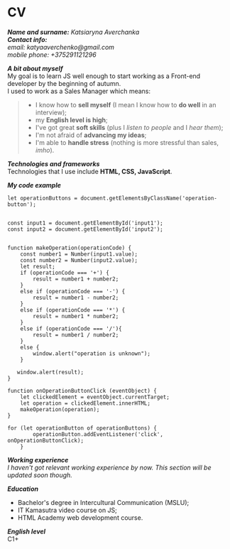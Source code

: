 # CV

***Name and surname:*** _Katsiaryna Averchanka_    
***Contact info:***    
_email: katyaaverchenko@gmail.com_    
_mobile phone: +375291121296_ 

***A bit about myself***  
My goal is to learn JS well enough to start working as a Front-end developer by the beginning of autumn.    
I used to work as a Sales Manager which means:
> - I know how to __sell myself__ (I mean I know how to **do well** in an interview);
> - my **English level is high**;
> - I've got great **soft skills** (plus I _listen to people_ and I _hear them_);
> - I'm not afraid of **advancing my ideas**;
> - I'm able to **handle stress** (nothing is more stressful than sales, _imho_).

***Technologies and frameworks***   
Technologies that I use include **HTML, CSS, JavaScript**.

***My code example***   

```
let operationButtons = document.getElementsByClassName('operation-button');


const input1 = document.getElementById('input1');
const input2 = document.getElementById('input2');


function makeOperation(operationCode) {
    const number1 = Number(input1.value);
    const number2 = Number(input2.value);
    let result;
    if (operationCode === '+') {
        result = number1 + number2;
    }
    else if (operationCode === '-') {
        result = number1 - number2;
    }
    else if (operationCode === '*') {
        result = number1 * number2;
    }
    else if (operationCode === '/'){
        result = number1 / number2;
    }
    else {
        window.alert("operation is unknown");
    }

   window.alert(result);
}

function onOperationButtonClick (eventObject) {
    let clickedElement = eventObject.currentTarget;
    let operation = clickedElement.innerHTML;
    makeOperation(operation);
}

for (let operationButton of operationButtons) {
        operationButton.addEventListener('click', onOperationButtonClick); 
    } 
 ```
***Working experience***  
_I haven't got relevant working experience by now. This section will be updated soon though._

***Education*** 
- Bachelor's degree in Intercultural Communication (MSLU);
- IT Kamasutra video course on JS;
- HTML Academy web development course.

***English level***    
C1+
